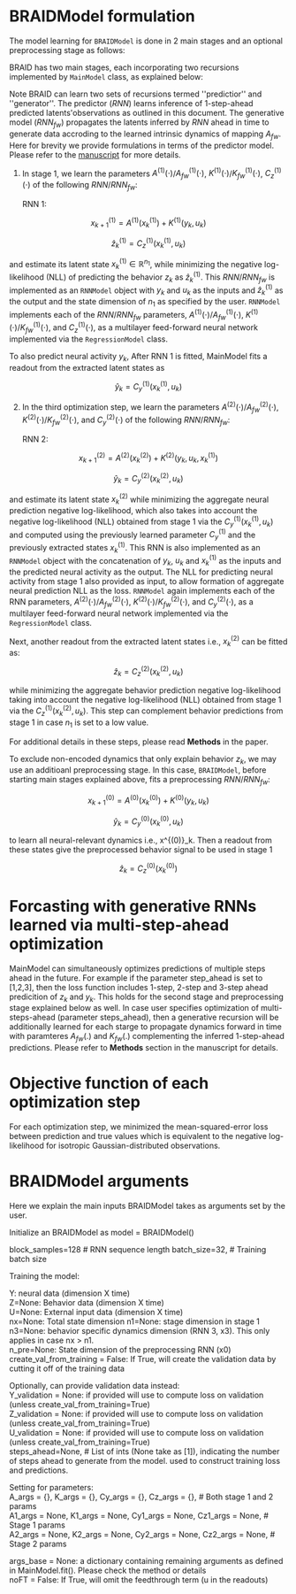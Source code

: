 # BRAIDModel formulation
The model learning for `BRAIDModel` is done in 2 main stages and an optional preprocessing stage as follows: 


BRAID has two main stages, each incorporating two recursions implemented by `MainModel` class, as explained below:

Note BRAID can learn two sets of recursions termed ''predictior'' and ''generator''. The predictor ($RNN$) learns inference of 1-step-ahead predicted latents'observations as outlined in this document. The generative model ($RNN_{fw}$) propagates the latents inferred by $RNN$ ahead in time to generate data accroding to the learned intrinsic dynamics of mapping $A_{fw}$. Here for brevity we provide formulations in terms of the predictor model. Please refer to the [manuscript](https://openreview.net/forum?id=3usdM1AuI3&referrer=%5Bthe%20profile%20of%20Parsa%20Vahidi%5D(%2Fprofile%3Fid%3D~Parsa_Vahidi1)) for more details.

1. In stage 1, we learn the parameters $A^{(1)}(\cdot)$/$A^{(1)}_{fw}(\cdot)$, $K^{(1)}(\cdot)$/$K^{(1)}_{fw}(\cdot)$, $C^{(1)}_z(\cdot)$ of the following $RNN$/$RNN_{fw}$:

    RNN 1:

$$x^{(1)}_{k+1} = A^{(1)}(x^{(1)}_k) + K^{(1)}( y_k, u_k )$$

$$\hat{z}^{(1)}_k = C_z^{(1)}( x^{(1)}_k, u_k)$$

and estimate its latent state $x^{(1)}_k\in\mathbb{R}^{n_1}$, while minimizing the negative log-likelihood (NLL) of predicting the behavior $z_k$ as $\hat{z}^{(1)}_k$. This $RNN$/$RNN_{fw}$ is implemented as an `RNNModel` object with $y_k$ and $u_k$ as the inputs and $\hat{z}^{(1)}_k$ as the output and the state dimension of $n_1$ as specified by the user. `RNNModel` implements each of the $RNN$/$RNN_{fw}$ parameters, $A^{(1)}(\cdot)$/$A^{(1)}_{fw}(\cdot)$, $K^{(1)}(\cdot)$/$K^{(1)}_{fw}(\cdot)$, and $C^{(1)}_z(\cdot)$, as a multilayer feed-forward neural network implemented via the `RegressionModel` class. 

To also predict neural activity $y_k$, After RNN 1 is fitted, MainModel fits a readout from the extracted latent states as

$$\hat{y}_k = C_y^{(1)}( x^{(1)}_k, u_k )$$

2. In the third optimization step, we learn the parameters $A^{(2)}(\cdot)$/$A^{(2)}_{fw}(\cdot)$, $K^{(2)}(\cdot)$/$K^{(2)}_{fw}(\cdot)$, and $C^{(2)}_y(\cdot)$ of the following $RNN$/$RNN_{fw}$:  

   RNN 2:

$$x^{(2)}_{k+1} = A^{(2)}(x^{(2)}_k) + K^{(2)}( y_k, u_k, x^{(1)}_{k} )$$

$$\hat{y}_k = C_y^{(2)}( x^{(2)}_k, u_{k})$$

and estimate its latent state $x^{(2)}_k$ while minimizing the aggregate neural prediction negative log-likelihood, which also takes into account the negative log-likelihood (NLL) obtained from stage 1 via the $C_y^{(1)}( x^{(1)}_k, u_k)$ and computed using the previously learned parameter $C_y^{(1)}$ and the previously extracted states $x_k^{(1)}$. This RNN is also implemented as an `RNNModel` object with the concatenation of $y_k$, $u_k$ and $x^{(1)}_k$ as the inputs and the predicted neural activity as the output. The NLL for predicting neural activity from stage 1 also provided as input, to allow formation of aggregate neural prediction NLL as the loss. `RNNModel` again implements each of the RNN parameters, $A^{(2)}(\cdot)$/$A^{(2)}_{fw}(\cdot)$, $K^{(2)}(\cdot)$/$K^{(2)}_{fw}(\cdot)$, and $C^{(2)}_y(\cdot)$, as a multilayer feed-forward neural network implemented via the `RegressionModel` class. 


Next, another readout from the extracted latent states i.e., $x^{(2)}_k$ can be fitted as:

$$\hat{z}_k = C_z^{(2)}(x^{(2)}_k, u_k)$$

while minimizing the aggregate behavior prediction negative log-likelihood taking into account the negative log-likelihood (NLL) obtained from stage 1 via the $C_z^{(1)}( x^{(2)}_k, u_k)$. This step can complement behavior predictions from stage 1 in case $n_1$ is set to a low value.

For additional details in these steps, please read **Methods** in the paper.


To exclude non-encoded dynamics that only explain behavior $z_k$, we may use an additioanl preprocessing stage. In this case, `BRAIDModel`, before starting main stages explained above, fits a preprocessing $RNN$/$RNN_{fw}$:

$$x^{(0)}_{k+1} = A^{(0)}(x^{(0)}_k) + K^{(0)}( y_k, u_k)$$

$$\hat{y}_k = C_y^{(0)}( x^{(0)}_k, u_{k})$$

to learn all neural-relevant dynamics i.e., x^{(0)}_k. Then a readout from these states give the preprocessed behavior signal to be used in stage 1

$$\hat{z}_k = C_z^{(0)}( x^{(0)}_k)$$

# Forcasting with generative RNNs learned via multi-step-ahead optimization
MainModel can simultaneously optimizes predictions of multiple steps ahead in the future. For example if the parameter step_ahead is set to [1,2,3], then the loss function includes 1-step, 2-step and 3-step ahead predicition of $z_k$ and $y_k$. This holds for the second stage and preprocessing stage explained below as well. In case user specifies optimization of multi-steps-ahead (parameter steps_ahead), then a generative recursion will be additionally learned for each starge to propagate dynamics forward in time with paramteres $A_{fw}(.)$ and $K_{fw}(.)$  complementing the inferred 1-step-ahead predictions. Please refer to **Methods** section in the manuscript for details.

# Objective function of each optimization step
For each optimization step, we minimized the mean-squared-error loss between prediction and true values which is equivalent to the negative log-likelihood for isotropic Gaussian-distributed observations.


# BRAIDModel arguments

Here we explain the main inputs BRAIDModel takes as arguments set by the user.

Initialize an BRAIDModel as model = BRAIDModel()

block_samples=128 # RNN sequence length
batch_size=32,  # Training batch size

Training the model:


Y: neural data (dimension X time)  
Z=None: Behavior data (dimension X time)  
U=None: External input data (dimension X time)  
nx=None: Total state dimension 
n1=None: stage dimension in stage 1
n3=None: behavior specific dynamics dimension (RNN 3, x3). This only applies in case nx > n1.  
n_pre=None: State dimension of the preprocessing RNN (x0)  
create_val_from_training = False: If True, will create the validation data by cutting it off of the training data  

Optionally, can provide validation data instead:  
Y_validation = None: if provided will use to compute loss on validation (unless create_val_from_training=True)  
Z_validation = None: if provided will use to compute loss on validation (unless create_val_from_training=True)  
U_validation = None: if provided will use to compute loss on validation (unless create_val_from_training=True)   
steps_ahead=None, # List of ints (None take as [1]), indicating the number of steps ahead to generate from the model. used to construct training loss and predictions.  

Setting for parameters:  
A_args = {}, K_args = {}, Cy_args = {}, Cz_args = {},    # Both stage 1 and 2 params  
A1_args = None, K1_args = None, Cy1_args = None, Cz1_args = None, # Stage 1 params  
A2_args = None, K2_args = None, Cy2_args = None, Cz2_args = None, # Stage 2 params  

args_base = None: a dictionary containing remaining arguments as defined in MainModel.fit(). Please check the method or details  
noFT = False: If True, will omit the feedthrough term (u in the readouts)
